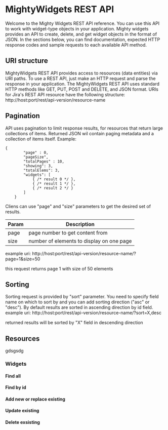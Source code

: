 # MightyWidgets REST API
Welcome to the Mighty Widgets REST API reference. You can use this API to work with widget-type objects in your application. Mighty widgets provides an API to create, delete, and get widget objects in the format of JSON.
In the sections below, you can find documentation, expected HTTP response codes and sample requests to each available API method.
## URI structure
MightyWidgets REST API provides access to resources (data entities) via URI paths. To use a REST API, just make an HTTP request and parse the response in your application. 
The MightyWidgets REST API uses standard HTTP methods like GET, PUT, POST and DELETE, and JSON format. URIs for Jira's REST API resource have the following structure:
    http://host:port/rest/api-version/resource-name
## Pagination
API uses pagination to limit response results, for resources that return large collections of items. Returned JSON wil contain paging metadata and a collection of items itself. Example:
```
{
        "page" : 0,
        "pageSize",
        "totalPages" : 10,
        "showing": 3,
        "totalElems": 3,
        "widgets": [
            { /* result 0 */ },
            { /* result 1 */ },
            { /* result 2 */ }
        ]
    }
```
Cliens can use "page" and "size" parameters to get the desired set of results.

Param | Description
------------ | -------------
page | page number to get content from
size | number of elements to display on one page

example uri:
    http://host:port/rest/api-version/resource-name/?page=1&size=50

this request returns page 1 with size of 50 elements
## Sorting
Sorting request is provided by "sort" parameter. You need to specify field name on which to sort by and you can add sorting direction ("asc" or "desc"). By default results are sorted in ascending direction by id field.
example uri:
    http://host:port/rest/api-version/resource-name/?sort=X,desc

returned results will be sorted by "X" field in descending direction
## Resources
gdsgsdg

### Widgets

#### Find all

#### Find by id
#### Add new or replace existing
#### Update existing
#### Delete exsisting

